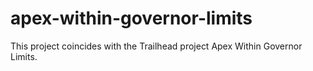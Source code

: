 # apex-within-governor-limits
This project coincides with the Trailhead project Apex Within Governor Limits. 